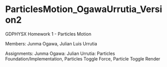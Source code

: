 # ParticlesMotion_OgawaUrrutia_Version2
GDPHYSX Homework 1 - Particles Motion

Members: Junma Ogawa, Julian Luis Urrutia

Assignments:
Junma Ogawa:
Julian Urrutia: Particles Foundation/Implementation, Particles Toggle Force, Particle Toggle Render
